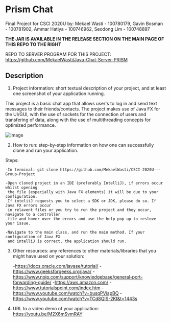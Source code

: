 # Prism Chat

Final Project for CSCI 2020U by: Mekael Wasti - 100780179, Gavin Bosman - 100781902, Ammar Hatiya - 100746962, Seodong Lim - 100748897

**THE JAR IS AVAILABLE IN THE RELEASE SECTION ON THE MAIN PAGE OF THIS REPO TO THE RIGHT**

REPO TO SERVER PROGRAM FOR THIS PROJECT: https://github.com/MekaelWasti/Java-Chat-Server-PRISM

## Description


1. Project  information:  short  textual  description  of  your  project,  and  at  least  one 
screenshot of your application running. 

This project is a basic chat app that allows user's to log in and send text messages to their friends/contacts.
The project makes use of Java FX for the UI/GUI, with the use of sockets for the connection of users and transfering 
of data, along with the use of multithreading concepts for optimized performance. 

![image](https://user-images.githubusercontent.com/40731373/163483804-165b827f-feb9-49ae-9ca6-0bdb157344f8.png)

2. How to run: step-by-step  information on how one can successfully clone and run 
your application. 
  
  Steps:
  
    -In terminal: git clone https://github.com/MekaelWasti/CSCI-2020U---Group-Project
    
    -Open cloned project in an IDE (preferably IntelliJ), if errors occur whilst opening
     the file (especially with Java FX elements) it will be due to your configuration. 
     If inteliiJ requests you to select a SDK or JDK, please do so. If Java FX errors occur
     in relavent files or you try to run the project and they occur, navigate to a controller
     file and hover over the errors and use the help pop up to reslove your issue.
     
    -Navigate to the main class, and run the main method. If your configuration of Java FX
     and intelliJ is correct, the application should run.
    


3. Other  resources:  any  references  to  other  materials/libraries  that  you  might  have 
used on your solution:
  
    -https://docs.oracle.com/javase/tutorial/
    -https://www.geeksforgeeks.org/java/
    -https://www.noip.com/support/knowledgebase/general-port-forwarding-guide/
    -https://aws.amazon.com/
    -https://www.tutorialspoint.com/index.htm
    -https://www.youtube.com/watch?v=busqPViapBQ
    -https://www.youtube.com/watch?v=TCd8QIS-2KI&t=1443s



4. URL to a video demo of your application: https://youtu.be/M2X6mSvmRAY
